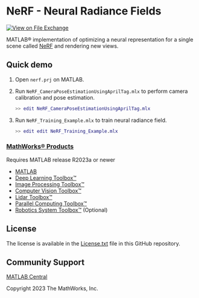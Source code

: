 # NeRF - Neural Radiance Fields

[![View <File Exchange Title> on File Exchange](https://www.mathworks.com/matlabcentral/images/matlab-file-exchange.svg)](https://www.mathworks.com/matlabcentral/fileexchange/####-file-exchange-title)  

MATLAB&reg; implementation of optimizing a neural representation for a single scene called [NeRF](https://www.matthewtancik.com/nerf) and rendering new views.

## Quick demo  

1. Open `nerf.prj` on MATLAB.
2. Run `NeRF_CameraPoseEstimationUsingAprilTag.mlx` to perform camera calibration and pose estimation.

   ```matlab
   >> edit NeRF_CameraPoseEstimationUsingAprilTag.mlx
   ```

3. Run `NeRF_Training_Example.mlx` to train neural radiance field.

   ```matlab
   >> edit edit NeRF_Training_Example.mlx
   ```

### [MathWorks&reg; Products](https://www.mathworks.com)

Requires MATLAB release R2023a or newer

- [MATLAB](https://www.mathworks.com/products/matlab.html)
- [Deep Learning Toolbox&trade;](https://www.mathworks.com/products/deep-learning.html)
- [Image Processing Toolbox&trade;](https://www.mathworks.com/products/image.html)
- [Computer Vision Toolbox&trade;](https://www.mathworks.com/products/computer-vision.html)
- [Lidar Toolbox&trade;](https://www.mathworks.com/products/lidar.html)
- [Parallel Computing Toolbox&trade;](https://www.mathworks.com/products/parallel-computing.html)
- [Robotics System Toolbox&trade;](https://www.mathworks.com/products/robotics.html) (Optional)

## License

The license is available in the [License.txt](License.txt) file in this GitHub repository.

## Community Support

[MATLAB Central](https://www.mathworks.com/matlabcentral)

Copyright 2023 The MathWorks, Inc.

